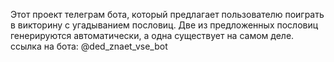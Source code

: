 Этот проект телеграм бота, который предлагает пользователю поиграть в викторину с угадыванием пословиц. Две из предложенных пословиц генерируются автоматически, а одна существует на самом деле.
ссылка на бота: @ded_znaet_vse_bot
